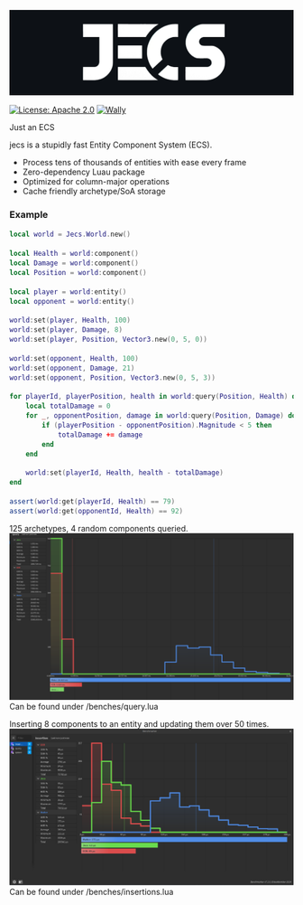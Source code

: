 
<p align="center">
  <img src="logo.png" />
</p>

[![License: Apache 2.0](https://img.shields.io/badge/License-Apache-blue.svg?style=for-the-badge)](LICENSE-APACHE)
[![Wally](https://img.shields.io/github/v/tag/ukendio/jecs?&style=for-the-badge)](https://wally.run/package/ukendio/jecs)

Just an ECS

jecs is a stupidly fast Entity Component System (ECS).

- Process tens of thousands of entities with ease every frame
- Zero-dependency Luau package
- Optimized for column-major operations
- Cache friendly archetype/SoA storage

### Example

```lua
local world = Jecs.World.new()

local Health = world:component()
local Damage = world:component()
local Position = world:component()

local player = world:entity()
local opponent = world:entity()

world:set(player, Health, 100)
world:set(player, Damage, 8)
world:set(player, Position, Vector3.new(0, 5, 0))

world:set(opponent, Health, 100)
world:set(opponent, Damage, 21)
world:set(opponent, Position, Vector3.new(0, 5, 3))

for playerId, playerPosition, health in world:query(Position, Health) do
    local totalDamage = 0
    for _, opponentPosition, damage in world:query(Position, Damage) do
        if (playerPosition - opponentPosition).Magnitude < 5 then
            totalDamage += damage
        end
    end

    world:set(playerId, Health, health - totalDamage)
end

assert(world:get(playerId, Health) == 79)
assert(world:get(opponentId, Health) == 92)
```

125 archetypes, 4 random components queried.
![Queries](image-3.png)
Can be found under /benches/query.lua

Inserting 8 components to an entity and updating them over 50 times.
![Insertions](image-4.png)
Can be found under /benches/insertions.lua
